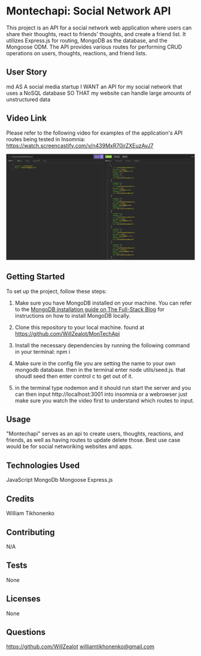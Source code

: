 # Montechapi: Social Network API 
 
This project is an API for a social network web application where users can share their thoughts, react to friends' thoughts, and create a friend list. It utilizes Express.js for routing, MongoDB as the database, and the Mongoose ODM. The API provides various routes for performing CRUD operations on users, thoughts, reactions, and friend lists. 
 
## User Story
md
AS A social media startup
I WANT an API for my social network that uses a NoSQL database
SO THAT my website can handle large amounts of unstructured data

## Video Link 
 
Please refer to the following video for examples of the application's API routes being tested in Insomnia: 
https://watch.screencastify.com/v/n439MxR70jrZXEuzAvJ7

![Alt text](image.png)


 
## Getting Started 
 
To set up the project, follow these steps: 
 
1. Make sure you have MongoDB installed on your machine. You can refer to the [MongoDB installation guide on The Full-Stack Blog](https://coding-boot-camp.github.io/full-stack/mongodb/how-to-install-mongodb) for instructions on how to install MongoDB locally. 
 
2. Clone this repository to your local machine. 
 found at https://github.com/WillZealot/MonTechApi
3. Install the necessary dependencies by running the following command in your terminal: 
 npm i
4. Make sure in the config file you are setting the name to your own mongodb database. then in the terminal enter node utils/seed.js. that shoudl seed then enter control c to get out of it.
5. in the terminal type nodemon and it should run start the server and you can then input http://localhost:3001 into insomnia or a webrowser just make sure you watch the video first to understand which routes to input.
 ## Usage
"Montechapi" serves as an api to create users, thoughts, reactions, and friends, as well as having routes to update delete those. Best use case would be for social networiking websites and apps.

## Technologies Used


JavaScript
MongoDb
Mongoose
Express.js



## Credits
William Tikhonenko

## Contributing
N/A

## Tests
None

## Licenses
None


## Questions
https://github.com/WillZealot
williamtikhonenko@gmail.com